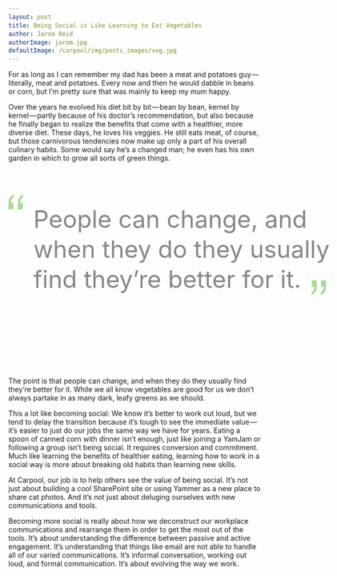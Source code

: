 ```yaml
---
layout: post
title: Being Social is Like Learning to Eat Vegetables
author: Jarom Reid
authorImage: jarom.jpg
defaultImage: /carpool/img/posts_images/veg.jpg
---
```

For as long as I can remember my dad has been a meat and potatoes guy — literally, meat and potatoes. Every now and then he would dabble in beans or corn, but I’m pretty sure that was mainly to keep my mum happy.  

<!--more-->

<p>Over the years he evolved his diet bit by bit — bean by bean, kernel by kernel — partly because of his doctor’s recommendation, but also because he finally began to realize the benefits that come with a healthier, more diverse diet. These days, he loves his veggies. He still eats meat, of course, but those carnivorous tendencies now make up only a part of his overall culinary habits. Some would say he’s a changed man; he even has his own garden in which to grow all sorts of green things.</p>

<div style="font-size: 48px; color: #878787; line-height: 60px; width: 650px; padding: 50px 0 50px 0; height: 300px;"><img src="/carpool/img/quotes_open.png" style="width: 30px; display: block; float: left; margin-right: 20px;"><div style="display: block; width: 600px; float: left; padding-top: 20px;">People can change, and<br>when they do they usually<br>find they’re better for it.<img src="/carpool/img/quotes_close.png" style="width: 30px; margin: 0; display: inline; margin-left: 20px; transform: translateY(15px)"></div></div>
  
<p>The point is that people can change, and when they do they usually find they’re better for it. While we all know vegetables are good for us we don’t always partake in as many dark, leafy greens as we should.</p>

<p>This a lot like becoming social: We know it’s better to work out loud, but we tend to delay the transition because it’s tough to see the immediate value — it’s easier to just do our jobs the same way we have for years. Eating a spoon of canned corn with dinner isn’t enough, just like joining a YamJam or following a group isn’t being social. It requires conversion and commitment.
Much like learning the benefits of healthier eating, learning how to work in a social way is more about breaking old habits than learning new skills.</p>

<p>At Carpool, our job is to help others see the value of being social. It’s not just about building a cool SharePoint site or using Yammer as a new place to share cat photos. And it’s not just about deluging ourselves with new communications and tools.</p>

<p>Becoming more social is really about how we deconstruct our workplace communications and rearrange them in order to get the most out of the tools. It’s about understanding the difference between passive and active engagement. It’s understanding that things like email are not able to handle all of our varied communications. It’s informal conversation, working out loud, and formal communication. It’s about evolving the way we work.</p>
